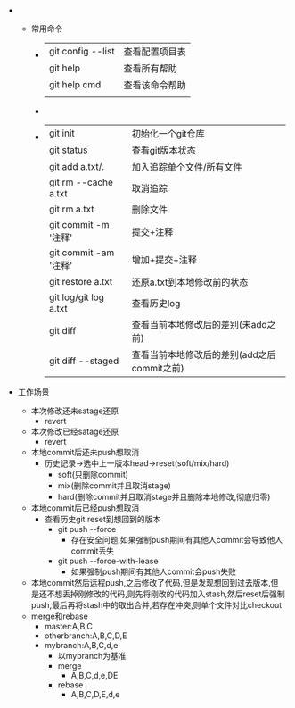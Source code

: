 - - 常用命令

    - |                   |                |
      | ----------------- | -------------- |
      | git config --list | 查看配置项目表 |
      | git help          | 查看所有帮助   |
      | git help cmd      | 查看该命令帮助 |
      |                   |                |

    - 

      - |                       |                                             |
        | --------------------- | ------------------------------------------- |
        | git init              | 初始化一个git仓库                           |
        | git status            | 查看git版本状态                             |
        | git add a.txt/.       | 加入追踪单个文件/所有文件                   |
        | git rm --cache a.txt  | 取消追踪                                    |
        | git rm a.txt          | 删除文件                                    |
        | git commit -m '注释'  | 提交+注释                                   |
        | git commit -am '注释' | 增加+提交+注释                              |
        | git restore a.txt     | 还原a.txt到本地修改前的状态                 |
        | git log/git log a.txt | 查看历史log                                 |
        | git diff              | 查看当前本地修改后的差别(未add之前)         |
        | git diff --staged     | 查看当前本地修改后的差别(add之后commit之前) |

        

      

    
    

- 工作场景

  - 本次修改还未satage还原
    - revert
  - 本次修改已经satage还原
    - revert
  - 本地commit后还未push想取消
    - 历史记录->选中上一版本head->reset(soft/mix/hard)
      - soft(只删除commit)
      - mix(删除commit并且取消stage)
      - hard(删除commit并且取消stage并且删除本地修改,彻底归零)
  - 本地commit后已经push想取消
    - 查看历史git reset到想回到的版本
      - git push --force
        - 存在安全问题,如果强制push期间有其他人commit会导致他人commit丢失
      - git push --force-with-lease
        - 如果强制push期间有其他人commit会push失败
  - 本地commit然后远程push,之后修改了代码,但是发现想回到过去版本,但是还不想丢掉刚修改的代码,则先将刚改的代码加入stash,然后reset后强制push,最后再将stash中的取出合并,若存在冲突,则单个文件对比checkout
  - merge和rebase
    - master:A,B,C
    - otherbranch:A,B,C,D,E
    - mybranch:A,B,C,d,e
      - 以mybranch为基准
      - merge
        - A,B,C,d,e,DE
      - rebase
        - A,B,C,D,E,d,e

​	
